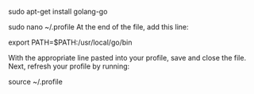sudo apt-get install golang-go

sudo nano ~/.profile
At the end of the file, add this line:

export PATH=$PATH:/usr/local/go/bin

With the appropriate line pasted into your profile, save and close the file. Next, refresh your profile by running:

source ~/.profile

